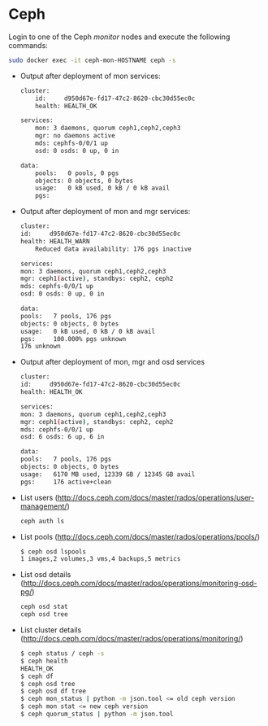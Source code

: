 # Ceph

Login to one of the Ceph *monitor* nodes and execute the following commands:

```sh
sudo docker exec -it ceph-mon-HOSTNAME ceph -s
```

* Output after deployment of mon services:

    ```sh
    cluster:
        id:     d950d67e-fd17-47c2-8620-cbc30d55ec0c
        health: HEALTH_OK

    services:
        mon: 3 daemons, quorum ceph1,ceph2,ceph3
        mgr: no daemons active
        mds: cephfs-0/0/1 up
        osd: 0 osds: 0 up, 0 in

    data:
        pools:   0 pools, 0 pgs
        objects: 0 objects, 0 bytes
        usage:   0 kB used, 0 kB / 0 kB avail
        pgs:
    ```

* Output after deployment of mon and mgr services:

    ```sh
    cluster:
    id:     d950d67e-fd17-47c2-8620-cbc30d55ec0c
    health: HEALTH_WARN
        Reduced data availability: 176 pgs inactive

    services:
    mon: 3 daemons, quorum ceph1,ceph2,ceph3
    mgr: ceph1(active), standbys: ceph2, ceph2
    mds: cephfs-0/0/1 up
    osd: 0 osds: 0 up, 0 in

    data:
    pools:   7 pools, 176 pgs
    objects: 0 objects, 0 bytes
    usage:   0 kB used, 0 kB / 0 kB avail
    pgs:     100.000% pgs unknown
    176 unknown
    ```

* Output after deployment of mon, mgr and osd services

    ```sh
    cluster:
    id:     d950d67e-fd17-47c2-8620-cbc30d55ec0c
    health: HEALTH_OK

    services:
    mon: 3 daemons, quorum ceph1,ceph2,ceph3
    mgr: ceph1(active), standbys: ceph2, ceph2
    mds: cephfs-0/0/1 up
    osd: 6 osds: 6 up, 6 in

    data:
    pools:   7 pools, 176 pgs
    objects: 0 objects, 0 bytes
    usage:   6170 MB used, 12339 GB / 12345 GB avail
    pgs:     176 active+clean
    ```

* List users (<http://docs.ceph.com/docs/master/rados/operations/user-management/>)

    ```sh
    ceph auth ls
    ```

* List pools (<http://docs.ceph.com/docs/master/rados/operations/pools/>)

    ```sh
    $ ceph osd lspools
    1 images,2 volumes,3 vms,4 backups,5 metrics
    ```

* List osd details (<http://docs.ceph.com/docs/master/rados/operations/monitoring-osd-pg/>)

    ```sh
    ceph osd stat
    ceph osd tree
    ```

* List cluster details (<http://docs.ceph.com/docs/master/rados/operations/monitoring/>)

    ```sh
    $ ceph status / ceph -s
    $ ceph health
    HEALTH_OK
    $ ceph df
    $ ceph osd tree
    $ ceph osd df tree
    $ ceph mon_status | python -m json.tool <= old ceph version
    $ ceph mon stat <= new ceph version
    $ ceph quorum_status | python -m json.tool
    ```
